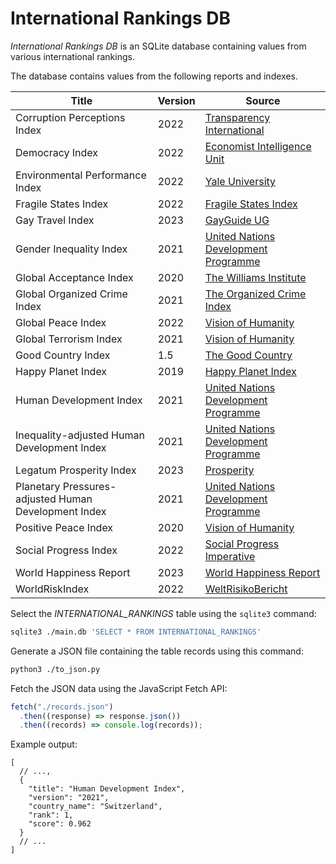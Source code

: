 # International Rankings DB

_International Rankings DB_ is an SQLite database containing values from various international rankings.

The database contains values from the following reports and indexes.

| Title                                                | Version | Source                                                                                                                                    |
| ---------------------------------------------------- | ------- | ----------------------------------------------------------------------------------------------------------------------------------------- |
| Corruption Perceptions Index                         | 2022    | [Transparency International](https://www.transparency.org/en/cpi/2022)                                                                    |
| Democracy Index                                      | 2022    | [Economist Intelligence Unit](https://www.eiu.com/n/campaigns/democracy-index-2022/)                                                      |
| Environmental Performance Index                      | 2022    | [Yale University](https://epi.yale.edu/)                                                                                                  |
| Fragile States Index                                 | 2022    | [Fragile States Index](https://fragilestatesindex.org/)                                                                                   |
| Gay Travel Index                                     | 2023    | [GayGuide UG](https://spartacus.gayguide.travel/blog/spartacus-gay-travel-index/)                                                         |
| Gender Inequality Index                              | 2021    | [United Nations Development Programme](https://hdr.undp.org/data-center/thematic-composite-indices/gender-inequality-index#/indicies/GII) |
| Global Acceptance Index                              | 2020    | [The Williams Institute](https://williamsinstitute.law.ucla.edu/projects/gai/)                                                            |
| Global Organized Crime Index                         | 2021    | [The Organized Crime Index](https://ocindex.net/)                                                                                         |
| Global Peace Index                                   | 2022    | [Vision of Humanity](https://www.visionofhumanity.org/maps/#/)                                                                            |
| Global Terrorism Index                               | 2021    | [Vision of Humanity](https://www.visionofhumanity.org/maps/global-terrorism-index/#/)                                                     |
| Good Country Index                                   | 1.5     | [The Good Country](https://index.goodcountry.org/)                                                                                        |
| Happy Planet Index                                   | 2019    | [Happy Planet Index](https://happyplanetindex.org/hpi/)                                                                                   |
| Human Development Index                              | 2021    | [United Nations Development Programme](https://hdr.undp.org/data-center/human-development-index#/indicies/HDI)                            |
| Inequality-adjusted Human Development Index          | 2021    | [United Nations Development Programme](https://hdr.undp.org/inequality-adjusted-human-development-index#/indicies/IHDI)                   |
| Legatum Prosperity Index                             | 2023    | [Prosperity](https://www.prosperity.com/)                                                                                                 |
| Planetary Pressures-adjusted Human Development Index | 2021    | [United Nations Development Programme](https://hdr.undp.org/planetary-pressures-adjusted-human-development-index#/indicies/PHDI)          |
| Positive Peace Index                                 | 2020    | [Vision of Humanity](https://www.visionofhumanity.org/maps/positive-peace-index/#/)                                                       |
| Social Progress Index                                | 2022    | [Social Progress Imperative](https://www.socialprogress.org/)                                                                             |
| World Happiness Report                               | 2023    | [World Happiness Report](https://worldhappiness.report/)                                                                                  |
| WorldRiskIndex                                       | 2022    | [WeltRisikoBericht](https://weltrisikobericht.de/weltrisikobericht-2022-e/)                                                               |

Select the _INTERNATIONAL_RANKINGS_ table using the `sqlite3` command:

```bash
sqlite3 ./main.db 'SELECT * FROM INTERNATIONAL_RANKINGS'
```

Generate a JSON file containing the table records using this command:

```bash
python3 ./to_json.py
```

Fetch the JSON data using the JavaScript Fetch API:

```javascript
fetch("./records.json")
  .then((response) => response.json())
  .then((records) => console.log(records));
```

Example output:

```jsonc
[
  // ...,
  {
    "title": "Human Development Index",
    "version": "2021",
    "country_name": "Switzerland",
    "rank": 1,
    "score": 0.962
  }
  // ...
]
```
